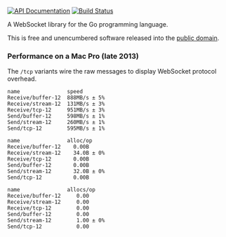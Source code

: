[![API Documentation](https://godoc.org/github.com/pascaldekloe/websocket?status.svg)](https://godoc.org/github.com/pascaldekloe/websocket)
[![Build Status](https://travis-ci.org/pascaldekloe/websocket.svg?branch=master)](https://travis-ci.org/pascaldekloe/websocket)

A WebSocket library for the Go programming language.

This is free and unencumbered software released into the
[public domain](http://creativecommons.org/publicdomain/zero/1.0).


### Performance on a Mac Pro (late 2013)

The `/tcp` variants wire the raw messages to display WebSocket protocol overhead.

```
name               speed
Receive/buffer-12  888MB/s ± 5%
Receive/stream-12  131MB/s ± 3%
Receive/tcp-12     951MB/s ± 3%
Send/buffer-12     598MB/s ± 1%
Send/stream-12     260MB/s ± 1%
Send/tcp-12        595MB/s ± 1%

name               alloc/op
Receive/buffer-12    0.00B     
Receive/stream-12    34.0B ± 0%
Receive/tcp-12       0.00B     
Send/buffer-12       0.00B     
Send/stream-12       32.0B ± 0%
Send/tcp-12          0.00B     

name               allocs/op
Receive/buffer-12     0.00     
Receive/stream-12     0.00     
Receive/tcp-12        0.00     
Send/buffer-12        0.00     
Send/stream-12        1.00 ± 0%
Send/tcp-12           0.00     
```
